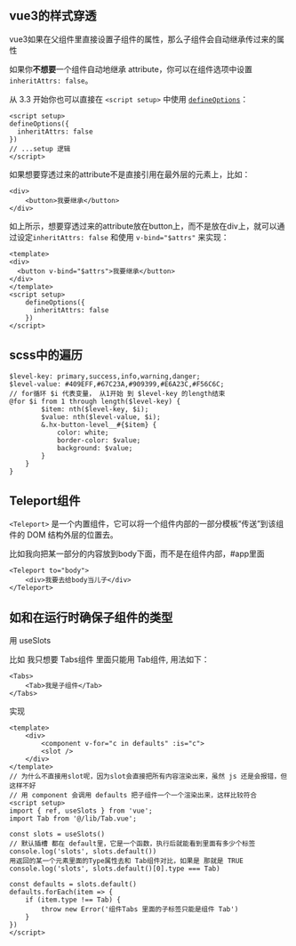 ## vue3的样式穿透

vue3如果在父组件里直接设置子组件的属性，那么子组件会自动继承传过来的属性

如果你**不想要**一个组件自动地继承 attribute，你可以在组件选项中设置 `inheritAttrs: false`。

从 3.3 开始你也可以直接在 `<script setup>` 中使用 [`defineOptions`](https://cn.vuejs.org/api/sfc-script-setup.html#defineoptions)：

```vue
<script setup>
defineOptions({
  inheritAttrs: false
})
// ...setup 逻辑
</script>
```



如果想要穿透过来的attribute不是直接引用在最外层的元素上，比如：

```vue
<div>
	<button>我要继承</button>
</div>
```

如上所示，想要穿透过来的attribute放在button上，而不是放在div上，就可以通过设定`inheritAttrs: false` 和使用 `v-bind="$attrs"` 来实现：

```vue
<template>
<div>
  <button v-bind="$attrs">我要继承</button>
</div>
</template>
<script setup>
	defineOptions({
      inheritAttrs: false
    })
</script>
```





## scss中的遍历

```
$level-key: primary,success,info,warning,danger;
$level-value: #409EFF,#67C23A,#909399,#E6A23C,#F56C6C;
// for循环 $i 代表变量， 从1开始 到 $level-key 的length结束
@for $i from 1 through length($level-key) {
        $item: nth($level-key, $i);
        $value: nth($level-value, $i);
        &.hx-button-level__#{$item} {
            color: white;
            border-color: $value;
            background: $value;
        }
    }
}
```



## Teleport组件 

`<Teleport>` 是一个内置组件，它可以将一个组件内部的一部分模板“传送”到该组件的 DOM 结构外层的位置去。

比如我向把某一部分的内容放到body下面，而不是在组件内部，#app里面

```
<Teleport to="body">
	<div>我要去给body当儿子</div>
</Teleport>
```





## 如和在运行时确保子组件的类型

用 useSlots

比如 我只想要 Tabs组件 里面只能用 Tab组件, 用法如下：

```
<Tabs>
	<Tab>我是子组件</Tab>
</Tabs>
```

实现

```
<template>
	<div>
		<component v-for="c in defaults" :is="c">
		<slot />
	</div>
</template>
// 为什么不直接用slot呢，因为slot会直接把所有内容渲染出来，虽然 js 还是会报错，但这样不好
// 用 component 会调用 defaults 把子组件一个一个渲染出来，这样比较符合
<script setup>
import { ref, useSlots } from 'vue';
import Tab from '@/lib/Tab.vue';

const slots = useSlots()
// 默认插槽 都在 default里，它是一个函数，执行后就能看到里面有多少个标签
console.log('slots', slots.default())
用返回的某一个元素里面的Type属性去和 Tab组件对比，如果是 那就是 TRUE
console.log('slots', slots.default()[0].type === Tab)

const defaults = slots.default()
defaults.forEach(item => {
	if (item.type !== Tab) {
		throw new Error('组件Tabs 里面的子标签只能是组件 Tab')
	}
})
</script>
```

